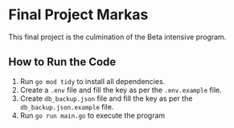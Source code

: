 # Final Project Markas

This final project is the culmination of the Beta intensive program.

## How to Run the Code

1. Run `go mod tidy` to install all dependencies.
2. Create a `.env` file and fill the key as per the `.env.example` file.
3. Create `db_backup.json` file and fill the key as per the `db_backup.json.example` file.
4. Run `go run main.go` to execute the program
